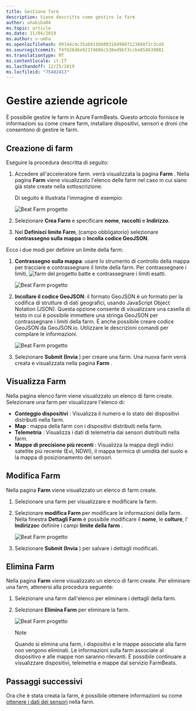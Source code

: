 ```yaml
---
title: Gestione farm
description: Viene descritto come gestire le farm
author: uhabiba04
ms.topic: article
ms.date: 11/04/2019
ms.author: v-umha
ms.openlocfilehash: 09144c4c35ab911b60931849807123608f2c3cdd
ms.sourcegitcommit: f4f626d6e92174086c530ed9bf3ccbe058639081
ms.translationtype: MT
ms.contentlocale: it-IT
ms.lasthandoff: 12/25/2019
ms.locfileid: "75482413"
---
```

# <a name="manage-farms"></a>Gestire aziende agricole

È possibile gestire le farm in Azure FarmBeats. Questo articolo fornisce le informazioni su come creare farm, installare dispositivi, sensori e droni che consentono di gestire le farm.

## <a name="create-farms"></a>Creazione di farm

Eseguire la procedura descritta di seguito:

1. Accedere all'acceleratore farm. verrà visualizzata la pagina **Farm** .
    Nella pagina **Farm** viene visualizzato l'elenco delle farm nel caso in cui siano già state create nella sottoscrizione.

    Di seguito è illustrata l'immagine di esempio:

    ![Beat Farm progetto](./media/create-farms-in-azure-farmbeats/create-farm-main-page-1.png)


2. Selezionare **Crea Farm** e specificare **nome**, **raccolti** e **Indirizzo**.
3. Nel **Definisci limite Farm**, (campo obbligatorio) selezionare **contrassegno sulla mappa** o **Incolla codice GeoJSON**.

Ecco i due modi per definire un limite della farm:

1. **Contrassegno sulla mappa**: usare lo strumento di controllo della mappa per tracciare e contrassegnare il limite della farm. Per contrassegnare i limiti, ![farm del progetto batte](./media/create-farms-in-azure-farmbeats/pencil-icon-1.png) e contrassegnare i limiti esatti.

    ![Beat Farm progetto](./media/create-farms-in-azure-farmbeats/create-farm-mark-on-map-1.png)

2. **Incollare il codice GeoJSON**: il formato GeoJSON è un formato per la codifica di strutture di dati geografici, usando JavaScript Object Notation (JSON). Questa opzione consente di visualizzare una casella di testo in cui è possibile immettere una stringa GeoJSON per contrassegnare i limiti della farm. È anche possibile creare codice GeoJSON da GeoJSON.io.
Utilizzare le descrizioni comandi per compilare le informazioni.

    ![Beat Farm progetto](./media/create-farms-in-azure-farmbeats/create-new-farm-1.png)

3.  Selezionare **Submit (Invia** ) per creare una farm. Una nuova farm verrà creata e visualizzata nella pagina **Farm** .

## <a name="view-farm"></a>Visualizza Farm

Nella pagina elenco farm viene visualizzato un elenco di farm create. Selezionare una farm per visualizzare l'elenco di:

 - **Conteggio dispositivi** : Visualizza il numero e lo stato dei dispositivi distribuiti nella farm.
 - **Map** : mappa della farm con i dispositivi distribuiti nella farm.
 - **Telemetria** : Visualizza i dati di telemetria dai sensori distribuiti nella farm.
 - **Mappe di precisione più recenti** : Visualizza la mappa degli indici satellite più recente (Evi, NDWI), il mappa termica di umidità del suolo e la mappa di posizionamento dei sensori.

## <a name="edit-farm"></a>Modifica Farm

Nella pagina **Farm** viene visualizzato un elenco di farm create.

1.  Selezionare una farm per visualizzare e modificare la farm.
2.  Selezionare **modifica Farm** per modificare le informazioni della farm. Nella finestra **Dettagli Farm** è possibile modificare il **nome**, le **colture**, l' **Indirizzo**e definire i campi **limite della farm** .

    ![Beat Farm progetto](./media/create-farms-in-azure-farmbeats/edit-farm-1.png)

3. Selezionare **Submit (Invia** ) per salvare i dettagli modificati.

## <a name="delete-farm"></a>Elimina Farm

Nella pagina **Farm** viene visualizzato un elenco di farm create. Per eliminare una farm, attenersi alla procedura seguente:

1.  Selezionare una farm dall'elenco per eliminare i dettagli della farm.
2.  Selezionare **Elimina Farm** per eliminare la farm.

    ![Beat Farm progetto](./media/create-farms-in-azure-farmbeats/delete-farm-1.png)

    > [!NOTE]
    > Quando si elimina una farm, i dispositivi e le mappe associate alla farm non vengono eliminati. Le informazioni sulla farm associate al dispositivo e alle mappe non saranno rilevanti. È possibile continuare a visualizzare dispositivi, telemetria e mappe dal servizio FarmBeats.


## <a name="next-steps"></a>Passaggi successivi

Ora che è stata creata la farm, è possibile ottenere informazioni su come [ottenere i dati dei sensori](get-sensor-data-from-sensor-partner.md) nella farm.

